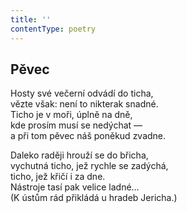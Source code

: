 ```yaml
---
title: ''
contentType: poetry
---
```


<section>

## Pěvec

Hosty své večerní odvádí do ticha,  
vězte však: není to nikterak snadné.  
Ticho je v moři, úplně na dně,  
kde prosím musí se nedýchat —  
a při tom pěvec náš poněkud zvadne.

Daleko raději hrouží se do břicha,  
vychutná ticho, jež rychle se zadýchá,  
ticho, jež křičí i za dne.  
Nástroje tasí pak velice ladné…  
(K ústům rád přikládá u hradeb Jericha.)

</section>
